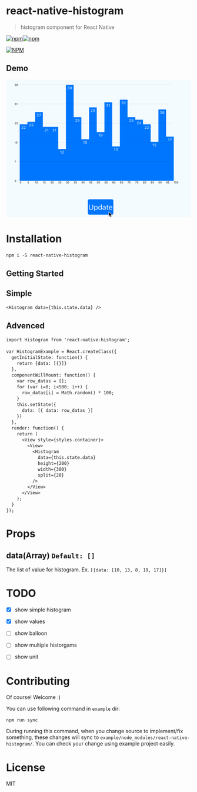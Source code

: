 react-native-histogram
===

> histogram component for React Native

[![npm](https://img.shields.io/npm/v/react-native-histogram.svg)]()[![npm](https://img.shields.io/npm/l/react-native-histogram.svg)]()

[![NPM](https://nodei.co/npm/react-native-histogram.png?downloads=true&downloadRank=true&stars=true)](https://nodei.co/npm/react-native-histogram/)


Demo
---
![](./doc/beta2.gif)


Installation
==

```
npm i -S react-native-histogram
```

## Getting Started

Simple
---
```
<Histogram data={this.state.data} />
```


Advenced
---
```
import Histogram from 'react-native-histogram';

var HistogramExample = React.createClass({
  getInitialState: function() {
    return {data: [{}]}
  },
  componentWillMount: function() {
    var row_datas = [];
    for (var i=0; i<500; i++) {
      row_datas[i] = Math.random() * 100;
    }
    this.setState({
      data: [{ data: row_datas }]
    })
  },
  render: function() {
    return (
      <View style={styles.container}>
        <View>
          <Histogram
            data={this.state.data}
            height={200}
            width={300}
            split={20}
          />
        </View>
      </View>
    );
  }
});

```


Props
===

data(Array) `Default: []`
---
The list of value for histogram. Ex. `[{data: [10, 13, 8, 19, 17]}]`


TODO
===
- [x] show simple histogram
- [x] show values
- [ ] show balloon
- [ ] show multiple historgams
- [ ] show unit


Contributing
==
Of course! Welcome :)

You can use following command in `example` dir:

```
npm run sync
```

During running this command, when you change source to implement/fix something, these changes will sync to `example/node_modules/react-native-histogram/`. You can check your change using example project easily.


License
==
MIT


